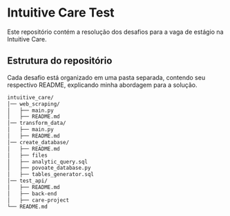 # Intuitive Care Test
Este repositório contém a resolução dos desafios para a vaga de estágio na Intuitive Care.

## Estrutura do repositório
Cada desafio está organizado em uma pasta separada, contendo seu respectivo README, explicando minha abordagem para a solução.

```bash
intuitive_care/
│── web_scraping/
│   ├── main.py
│   ├── README.md
│── transform_data/
│   ├── main.py
│   ├── README.md
│── create_database/
│   ├── README.md
│   ├── files
│   ├── analytic_query.sql
│   ├── povoate_database.py
│   ├── tables_generator.sql
│── test_api/
│   ├── README.md
│   ├── back-end
│   ├── care-project
└── README.md
```
